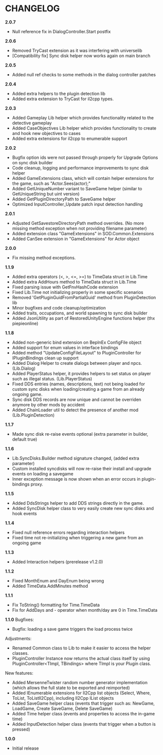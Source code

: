 # CHANGELOG
**2.0.7**
- Null reference fix in DialogController.Start postfix

**2.0.6**
- Removed TryCast extension as it was interfering with universelib
- [Compatibility fix] Sync disk helper now works again on main branch

**2.0.5**
- Added null ref checks to some methods in the dialog controller patches

**2.0.4**
- Added extra helpers to the plugin detection lib
- Added extra extension to TryCast for il2cpp types.

**2.0.3**
- Added Gameplay Lib helper which provides functionality related to the detective gameplay
- Added CaseObjectives Lib helper which provides functionality to create and hook new objectives to cases
- Added extra extensions for il2cpp to enumerable support

**2.0.2**
- Bugfix option ids were not passed through properly for Upgrade Options on sync disk builder
- Code cleanup, logging and performance improvements to sync disk helper
- Added GameExtensions class, which will contain helper extensions for the game, such as "Actor.Sees(actor);"
- Added GetUniqueNumber variant to SaveGame helper (similar to GetUniqueString but uint version)
- Added GetPluginDirectoryPath to SaveGame helper
- Optimized InputController_Update patch input detection handling

**2.0.1**
- Adjusted GetSavestoreDirectoryPath method overrides. (No more missing method exception when not providing filename parameter)
- Added extension class "GameExtensions" in SOD.Common.Extensions
- Added CanSee extension in "GameExtensions" for Actor object

**2.0.0**
- Fix missing method exceptions.

**1.1.9**
- Added extra operators (<, >, <=, >=) to TimeData struct in Lib.Time
- Added extra AddHours method to TimeData struct in Lib.Time
- Fixed parsing issue with GetFnvHashCode extension
- Fixed Lib.Time not initializing properly in some specific scenarios
- Removed 'GetPluginGuidFromPartialGuid' method from PluginDetection lib
- Minor bugfixes and code cleanup/optimization
- Added traits, occupations, and world spawning to sync disk builder
- Added JsonUtility as part of RestoredUnityEngine functions helper (thx piepieonline)

**1.1.8**
- Added non-generic bind extension on BepInEx ConfigFile object
- Added support for enum values in interface bindings
- Added method "UpdateConfigFileLayout" to PluginController for IPluginBindings clean up support
- Added Dialog Helper to create dialogs between player and npcs. (Lib.Dialog)
- Added PlayerStatus helper, it provides helpers to set status on player such as illegal status. (Lib.PlayerStatus)
- Fixed DDS entries (names, descriptions, text) not being loaded for custom sync disks when loading/creating a game from an already ongoing game.
- Sync disk DDS records are now unique and cannot be overriden anymore by other mods by accident
- Added ChainLoader util to detect the presence of another mod (Lib.PluginDetection)

**1.1.7**
- Made sync disk re-raise events optional (extra parameter in builder, default true)

**1.1.6**
- Lib.SyncDisks.Builder method signature changed, (added extra parameter)
- Custom installed syncdisks will now re-raise their install and upgrade events on loading a savegame
- Inner exception message is now shown when an error occurs in plugin-bindings proxy.

**1.1.5**
- Added DdsStrings helper to add DDS strings directly in the game.
- Added SyncDisk helper class to very easily create new sync disks and hook events

**1.1.4**
- Fixed null reference errors regarding interaction helpers
- Fixed time not re-initializing when triggering a new game from an ongoing game

**1.1.3**
- Added Interaction helpers (prerelease v1.2.0)

**1.1.2**
- Fixed MonthEnum and DayEnum being wrong
- Added TimeData.AddMinutes method

**1.1.1**
- Fix ToString() formatting for Time.TimeData
- Fix for AddDays and - operator when month/day are 0 in Time.TimeData

**1.1.0**
Bugfixes:
- Bugfix: loading a save game triggers the load process twice

Adjustments:
- Renamed Common class to Lib to make it easier to access the helper classes.
- PluginController Instance now returns the actual class itself by using PluginController<TImpl, TBindings> where TImpl is your Plugin class.

New features:
- Added MersenneTwister random number generator implementation (which allows the full state to be exported and reimported)
- Added IEnumerable extensions for Il2Cpp list objects (Select, Where, ToList, ToListIl2Cpp), including Il2Cpp IList objects
- Added SaveGame helper class (events that trigger such as: NewGame, LoadGame, Create SaveGame, Delete SaveGame)
- Added Time helper class (events and properties to access the in-game time)
- Added InputDetection helper class (events that trigger when a button is pressed)

**1.0.0**
- Initial release
